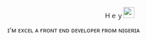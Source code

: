 <p align="center">Ｈｅｙ<img src="https://media.giphy.com/media/hvRJCLFzcasrR4ia7z/giphy.gif" width="25px"
height="25px"</p>

ɪ'ᴍ ᴇxᴄᴇʟ ᴀ ғʀᴏɴᴛ ᴇɴᴅ ᴅᴇᴠᴇʟᴏᴘᴇʀ ғʀᴏᴍ ɴɪɢᴇʀɪᴀ

